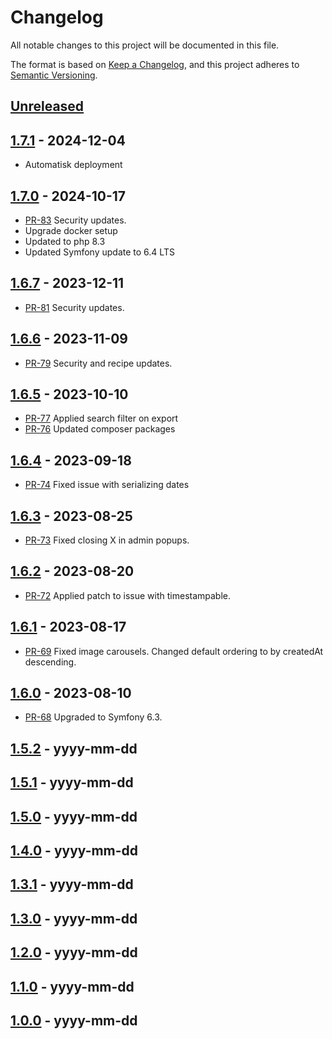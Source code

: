 # Changelog

All notable changes to this project will be documented in this file.

The format is based on [Keep a Changelog](https://keepachangelog.com/en/1.0.0/),
and this project adheres to [Semantic
Versioning](https://semver.org/spec/v2.0.0.html).

## [Unreleased]

## [1.7.1] - 2024-12-04

* Automatisk deployment

## [1.7.0] - 2024-10-17

* [PR-83](https://github.com/itk-dev/kunstdatabasen/pull/83)
  Security updates.
* Upgrade docker setup
* Updated to php 8.3
* Updated Symfony update to 6.4 LTS

## [1.6.7] - 2023-12-11

* [PR-81](https://github.com/itk-dev/kunstdatabasen/pull/81)
  Security updates.

## [1.6.6] - 2023-11-09

* [PR-79](https://github.com/itk-dev/kunstdatabasen/pull/79)
  Security and recipe updates.

## [1.6.5] - 2023-10-10

* [PR-77](https://github.com/itk-dev/kunstdatabasen/pull/77)
  Applied search filter on export
* [PR-76](https://github.com/itk-dev/kunstdatabasen/pull/76)
  Updated composer packages

## [1.6.4] - 2023-09-18

* [PR-74](https://github.com/itk-dev/kunstdatabasen/pull/74)
  Fixed issue with serializing dates

## [1.6.3] - 2023-08-25

* [PR-73](https://github.com/itk-dev/kunstdatabasen/pull/73)
  Fixed closing X in admin popups.

## [1.6.2] - 2023-08-20

* [PR-72](https://github.com/itk-dev/kunstdatabasen/pull/72)
  Applied patch to issue with timestampable.

## [1.6.1] - 2023-08-17

* [PR-69](https://github.com/itk-dev/kunstdatabasen/pull/69)
  Fixed image carousels.
  Changed default ordering to by createdAt descending.

## [1.6.0] - 2023-08-10

* [PR-68](https://github.com/itk-dev/kunstdatabasen/pull/68)
  Upgraded to Symfony 6.3.

## [1.5.2] - yyyy-mm-dd

## [1.5.1] - yyyy-mm-dd

## [1.5.0] - yyyy-mm-dd

## [1.4.0] - yyyy-mm-dd

## [1.3.1] - yyyy-mm-dd

## [1.3.0] - yyyy-mm-dd

## [1.2.0] - yyyy-mm-dd

## [1.1.0] - yyyy-mm-dd

## [1.0.0] - yyyy-mm-dd

[Unreleased]: https://github.com/itk-dev/kunstdatabasen/compare/1.6.8...HEAD
[1.7.1]: https://github.com/itk-dev/kunstdatabasen/compare/1.7.1...1.7.1
[1.7.0]: https://github.com/itk-dev/kunstdatabasen/compare/1.6.8...1.7.0
[1.6.7]: https://github.com/itk-dev/kunstdatabasen/compare/1.6.6...1.6.7
[1.6.6]: https://github.com/itk-dev/kunstdatabasen/compare/1.6.5...1.6.6
[1.6.5]: https://github.com/itk-dev/kunstdatabasen/compare/1.6.4...1.6.5
[1.6.4]: https://github.com/itk-dev/kunstdatabasen/compare/1.6.4...1.6.3
[1.6.3]: https://github.com/itk-dev/kunstdatabasen/compare/1.6.3...1.6.2
[1.6.2]: https://github.com/itk-dev/kunstdatabasen/compare/1.6.2...1.6.1
[1.6.1]: https://github.com/itk-dev/kunstdatabasen/compare/1.6.1...1.6.0
[1.6.0]: https://github.com/itk-dev/kunstdatabasen/compare/1.5.2...1.6.0
[1.5.2]: https://github.com/itk-dev/kunstdatabasen/compare/1.5.1...1.5.2
[1.5.1]: https://github.com/itk-dev/kunstdatabasen/compare/1.5.0...1.5.1
[1.5.0]: https://github.com/itk-dev/kunstdatabasen/compare/1.4.0...1.5.0
[1.4.0]: https://github.com/itk-dev/kunstdatabasen/compare/1.3.1...1.4.0
[1.3.1]: https://github.com/itk-dev/kunstdatabasen/compare/1.3.0...1.3.1
[1.3.0]: https://github.com/itk-dev/kunstdatabasen/compare/1.2.0...1.3.0
[1.2.0]: https://github.com/itk-dev/kunstdatabasen/compare/1.1.0...1.2.0
[1.1.0]: https://github.com/itk-dev/kunstdatabasen/compare/1.0.0...1.1.0
[1.0.0]: https://github.com/itk-dev/kunstdatabasen/releases/tag/1.0.0
